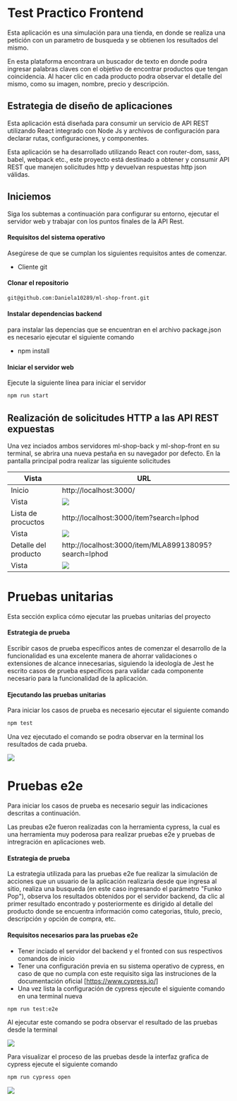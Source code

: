 # Test Practico Frontend

Esta aplicación es una simulación para una tienda, en donde se realiza una petición con un parametro de busqueda y se obtienen los resultados del mismo.

En esta plataforma encontrara un buscador de texto en donde podra ingresar palabras claves con el objetivo de encontrar productos que tengan coincidencia. Al hacer clic en cada producto podra observar el detalle del mismo, como su imagen, nombre, precio y descripción.

## Estrategia de diseño de aplicaciones

Esta aplicación está diseñada para consumir un servicio de API REST utilizando React integrado con Node Js y archivos de configuración para declarar rutas, configuraciones, y componentes.

Esta aplicación se ha desarrollado utilizando React con router-dom, sass, babel, webpack etc., este proyecto está destinado a obtener y consumir API REST que manejen solicitudes http y devuelvan respuestas http json válidas.

## Iniciemos

Siga los subtemas a continuación para configurar su entorno, ejecutar el servidor web y trabajar con los puntos finales de la API Rest.

#### Requisitos del sistema operativo
Asegúrese de que se cumplan los siguientes requisitos antes de comenzar.

- Cliente git

#### Clonar el repositorio

```sh
git@github.com:Daniela10289/ml-shop-front.git
```

#### Instalar dependencias backend

para instalar las depencias que se encuentran en el archivo package.json es necesario ejecutar el siguiente comando

- npm install

#### Iniciar el servidor web

Ejecute la siguiente línea para iniciar el servidor

```sh
npm run start
```

## Realización de solicitudes HTTP a las API REST expuestas

Una vez inciados ambos servidores ml-shop-back y ml-shop-front en su terminal, se abrira una nueva pestaña en su navegador por defecto.
En la pantalla principal podra realizar las siguiente solicitudes

| Vista | URL |
| ------ | ------ |
| Inicio | http://localhost:3000/ |
| Vista | ![](docs/assets/home.png) |
| Lista de procuctos | http://localhost:3000/item?search=Iphod |
| Vista | ![](docs/assets/list.png) |
| Detalle del producto | http://localhost:3000/item/MLA899138095?search=Iphod |
| Vista | ![](docs/assets/detail.png) |

# Pruebas unitarias

Esta sección explica cómo ejecutar las pruebas unitarias del proyecto

#### Estrategia de prueba

Escribir casos de prueba específicos antes de comenzar el desarrollo de la funcionalidad es una excelente manera de ahorrar validaciones o extensiones de alcance innecesarias, siguiendo la ideología de Jest he escrito casos de prueba específicos para validar cada componente necesario para la funcionalidad de la aplicación.

#### Ejecutando las pruebas unitarias

Para iniciar los casos de prueba es necesario ejecutar el siguiente comando

```sh
npm test
```

Una vez ejecutado el comando se podra observar en la terminal los resultados de cada prueba.

![](docs/assets/result-test.png)

# Pruebas e2e

Para iniciar los casos de prueba es necesario seguir las indicaciones descritas a continuación.

Las preubas e2e fueron realizadas con la herramienta cypress, la cual es una herramienta muy poderosa para realizar pruebas e2e y pruebas de intregración en aplicaciones web.

#### Estrategia de prueba

La estrategia utilizada para las pruebas e2e fue realizar la simulación de acciones que un usuario de la aplicación realizaria desde que ingresa al sitio, realiza una busqueda (en este caso ingresando el parámetro "Funko Pop"), observa los resultados obtenidos por el servidor backend, da clic al primer resultado encontrado y posteriormente es dirigido al detalle del producto donde se encuentra información como categorias, titulo, precio, descripción y opción de compra, etc.

#### Requisitos necesarios para las pruebas e2e

- Tener inciado el servidor del backend y el fronted con sus respectivos comandos de inicio
- Tener una configuración previa en su sistema operativo de cypress, en caso de que no cumpla con este requisito siga las instruciones de la documentación oficial [https://www.cypress.io/]
- Una vez lista la configuración de cypress ejecute el siguiente comando en una terminal nueva


```sh
npm run test:e2e
```
Al ejecutar este comando se podra observar el resultado de las pruebas desde la terminal

![](docs/assets/result-e2e.png)

Para visualizar el proceso de las pruebas desde la interfaz grafica de cypress ejecute el siguiente comando

```sh
npm run cypress open
```

![](docs/assets/gif-e2e.gif)